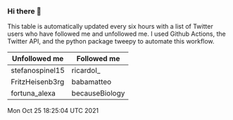 ### Hi there 👋

This table is automatically updated every six hours with a list of Twitter users who have followed me and unfollowed me. I used Github Actions, the Twitter API, and the python package tweepy to automate this workflow.

| Unfollowed me |  Followed me |
| --- | --- |
|stefanospinel15|ricardoI_|
|FritzHeisenb3rg|babamatteo|
|fortuna_alexa|becauseBiology|
Mon Oct 25 18:25:04 UTC 2021
